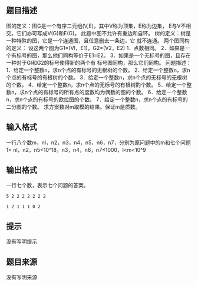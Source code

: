


## 题目描述
图的定义：图G是一个有序二元组(V,E)，其中V称为顶集，E称为边集，
E与V不相交。它们亦可写成V(G)和E(G)。
此题中图不允许有重边和自环。
树的定义：树是一种特殊的图，它是一个连通图，且任意删去一条边，它
就不连通。
两个图同构的定义：
设这两个图为G1=(VI，E1)，G2=(V2，E2)
1．点数相同。
2．如果是一个有标号的图，那么他们同构等价于E1=E2。
3．如果是一个无标号的图，且存在一种对于Gl和G2的标号使得新的两个有
标号图同构，那么它们同构。
问题描述：
1．给定一个整数n，求n个点的有标号的无根树的个数。
2．给定一个整数n，求n个点的有标号的有根树的个数。
3．给定一个整数n，求n个点的无标号的无根树的个数。
4．给定一个整数n，求n个点的无标号的有根树酌个数。
5．给定一个整数n，求n个点的有标号的所有点的度数均为偶数的图的个数。
6．给定一个整数n，求n个点的有标号的欧拉图的个数。
7．给定一个整数n，求n个点的有标号的二分图的个数。
求方案数对m取模的结果。保证m是质数。
## 输入格式
一行八个数m，nl，n2，n3，n4，n5，n6，n7，分别为原问题中的m和七个问题
1< nl，n2，n5<10^18，n3，n4，n6，n7≤1000，l<m<10^9
## 输出格式
一行七个数，表示七个问题的答案。

```input1
5 2 2 2 2 2 2 2    

```
```output1
1 2 1 1 1 0 2
```

## 提示
没有写明提示
## 题目来源
没有写明来源


